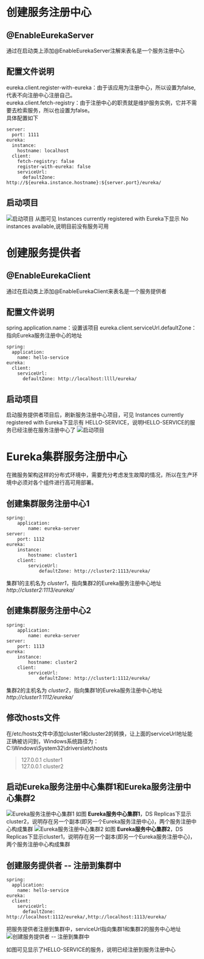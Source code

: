 # 创建服务注册中心

## @EnableEurekaServer
通过在启动类上添加@EnableEurekaServer注解来表名是一个服务注册中心

## 配置文件说明
eureka.client.register-with-eureka：由于该应用为注册中心，所以设置为false, 代表不向注册中心注册自己。<br>
eureka.client.fetch-registry：由于注册中心的职责就是维护服务实例，它并不需要去检索服务，所以也设置为false。<br>
具体配置如下
```
server:
  port: 1111
eureka:
  instance:
    hostname: localhost
  client:
    fetch-registry: false
    register-with-eureka: false
    serviceUrl:
      defaultZone: http://${eureka.instance.hostname}:${server.port}/eureka/

```

## 启动项目
![启动项目](http://a4.qpic.cn/psb?/V11X9h921LUmIc/vPQsVUDkhNhdxVtfmxBJIjo.tqxqpjf5GK5bNq66288!/c/dHMAAAAAAAAA&ek=1&kp=1&pt=0&bo=agdwAgAAAAARFz8!&vuin=763667629&tm=1521982800&sce=60-2-2&rf=0-0)
从图可见 Instances currently registered with Eureka下显示 No instances available,说明目前没有服务可用


# 创建服务提供者

## @EnableEurekaClient
通过在启动类上添加@EnableEurekaClient来表名是一个服务提供者

## 配置文件说明
spring.application.name：设置该项目
eureka.client.serviceUrl.defaultZone：指向Eureka服务注册中心的地址<br>
```
spring:
  application:
    name: hello-service
eureka:
  client:
    serviceUrl:
      defaultZone: http://localhost:llll/eureka/
```

## 启动项目
启动服务提供者项目后，刷新服务注册中心项目，可见 Instances currently registered with Eureka下显示有 HELLO-SERVICE，说明HELLO-SERVICE的服务已经注册在服务注册中心了
![启动项目](http://a4.qpic.cn/psb?/V11X9h921LUmIc/wEz2BGVORU2u4R49ptMqwrsXwHMuA44ub9YPX4n1HI4!/c/dPMAAAAAAAAA&ek=1&kp=1&pt=0&bo=TgffAAAAAAARF7Y!&vuin=763667629&tm=1521986400&sce=60-2-2&rf=0-0)

# Eureka集群服务注册中心
在微服务架构这样的分布式环境中，需要充分考虑发生故障的情况，所以在生产环境中必须对各个组件进行高可用部署。

## 创建集群服务注册中心1
```
spring:
    application:
        name: eureka-server
server:
    port: 1112
eureka:
    instance:
        hostname: cluster1
    client: 
        serviceUrl: 
            defaultZone: http://cluster2:1113/eureka/
```
集群1的主机名为 *cluster1*，指向集群2的Eureka服务注册中心地址 *http://cluster2:1113/eureka/*

## 创建集群服务注册中心2
```
spring:
    application:
        name: eureka-server
server:
    port: 1113
eureka:
    instance:
        hostname: cluster2
    client: 
        serviceUrl: 
            defaultZone: http://cluster1:1112/eureka/
```
集群2的主机名为 *cluster2*，指向集群1的Eureka服务注册中心地址 *http://cluster1:1112/eureka/*

## 修改hosts文件
在/etc/hosts文件中添加cluster1和cluster2的转换，让上面的serviceUrl地址能正确被访问到，Windows系统路径为：C:\Windows\System32\drivers\etc\hosts
>127.0.0.1 cluster1<br>
127.0.0.1 cluster2

## 启动Eureka服务注册中心集群1和Eureka服务注册中心集群2
![Eureka服务注册中心集群1](http://a2.qpic.cn/psb?/V11X9h921LUmIc/NY*yVX6HaA86sEYwnORh7qo0sDHzgQmyDkB6aIUIrj8!/c/dJUAAAAAAAAA&ek=1&kp=1&pt=0&bo=WQc2AQAAAAARF0k!&vuin=763667629&tm=1521986400&sce=60-2-2&rf=0-0)
如图 **Eureka服务中心集群1**，DS Replicas下显示cluster2，说明存在另一个副本(即另一个Eureka服务注册中心)，两个服务注册中心构成集群
![Eureka服务注册中心集群2](http://a2.qpic.cn/psb?/V11X9h921LUmIc/6CvYVjMzs*e*0T7zfzzb1FtfYxIjEq9UjDGn3hskz*Q!/c/dEEBAAAAAAAA&ek=1&kp=1&pt=0&bo=YgcwAQAAAAARF3Q!&vuin=763667629&tm=1521986400&sce=60-2-2&rf=0-0)
如图 **Eureka服务中心集群2**，DS Replicas下显示cluster1，说明存在另一个副本(即另一个Eureka服务注册中心)，两个服务注册中心构成集群

## 创建服务提供者 -- 注册到集群中
```
spring:
  application:
    name: hello-service
eureka:
  client:
    serviceUrl:
      defaultZone: http://localhost:1112/eureka/,http://localhost:1113/eureka/
```
把服务提供者注册到集群中，serviceUrl指向集群1和集群2的服务中心地址
![创建服务提供者 -- 注册到集群中](http://m.qpic.cn/psb?/V11X9h921LUmIc/eIhh6IQqE5mCe4kMbn8YB3LeXPRMaMr7wSprgurxJrM!/b/dJUAAAAAAAAA&bo=TgdtAQAAAAARBxU!&rf=viewer_4)

如图可见显示了HELLO-SERVICE的服务，说明已经注册到服务注册中心

